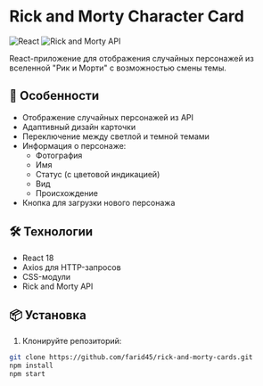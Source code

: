 # Rick and Morty Character Card

![React](https://img.shields.io/badge/react-%2320232a.svg?style=for-the-badge&logo=react&logoColor=%2361DAFB)
![Rick and Morty API](https://img.shields.io/badge/Rick_and_Morty_API-000?style=for-the-badge)

React-приложение для отображения случайных персонажей из вселенной "Рик и Морти" с возможностью смены темы.

## 🚀 Особенности

- Отображение случайных персонажей из API
- Адаптивный дизайн карточки
- Переключение между светлой и темной темами
- Информация о персонаже:
  - Фотография
  - Имя
  - Статус (с цветовой индикацией)
  - Вид
  - Происхождение
- Кнопка для загрузки нового персонажа

## 🛠 Технологии

- React 18
- Axios для HTTP-запросов
- CSS-модули
- Rick and Morty API

## 📦 Установка

1. Клонируйте репозиторий:
```bash
git clone https://github.com/farid45/rick-and-morty-cards.git
npm install
npm start
